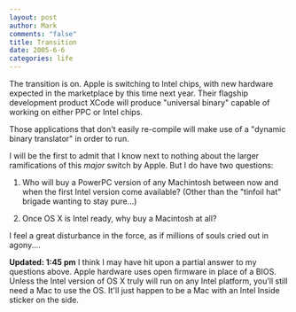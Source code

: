 ```yaml
--- 
layout: post
author: Mark
comments: "false"
title: Transition
date: 2005-6-6
categories: life
---
```

The transition is on. Apple is switching to Intel chips, with new hardware expected in the marketplace by this time next year. Their flagship development product XCode will produce "universal binary" capable of working on either PPC or Intel chips.

Those applications that don't easily re-compile will make use of a "dynamic binary translator" in order to run.

I will be the first to admit that I know next to nothing about the larger ramifications of this *major* switch by Apple. But I do have two questions:

1) Who will buy a PowerPC version of any Machintosh between now and when the first Intel version come available? (Other than the "tinfoil hat" brigade wanting to stay pure...)

2) Once OS X is Intel ready, why buy a Macintosh at all?

I feel a great disturbance in the force, as if millions of souls cried out in agony....

<strong>Updated: 1:45 pm</strong>
I think I may have hit upon a partial answer to my questions above. Apple hardware uses open firmware in place of a BIOS. Unless the Intel version of OS X truly will run on any Intel platform, you'll still need a Mac to use the OS. It'll just happen to be a Mac with an Intel Inside sticker on the side.
